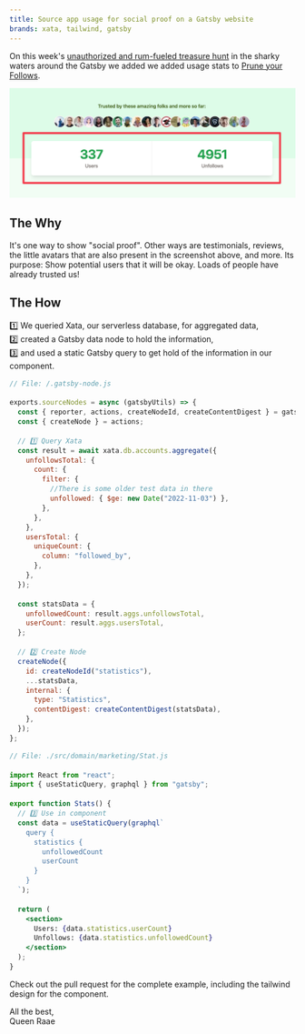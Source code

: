 ```yaml
---
title: Source app usage for social proof on a Gatsby website
brands: xata, tailwind, gatsby
---
```


On this week's [unauthorized and rum-fueled treasure hunt](https://youtu.be/qAyaQaPIQCA) in the sharky waters around the Gatsby we added we added usage stats to [Prune your Follows](https://pruneyourfollows.com/).

![Social proof section](./social-proof-section.png)

## The Why

It's one way to show "social proof". Other ways are testimonials, reviews, the little avatars that are also present in the screenshot above, and more. Its purpose: Show potential users that it will be okay. Loads of people have already trusted us!

## The How

1️⃣ We queried Xata, our serverless database, for aggregated data,\
2️⃣ created a Gatsby data node to hold the information,\
3️⃣ and used a static Gatsby query to get hold of the information in our component.

```js
// File: /.gatsby-node.js

exports.sourceNodes = async (gatsbyUtils) => {
  const { reporter, actions, createNodeId, createContentDigest } = gatsbyUtils;
  const { createNode } = actions;

  // 1️⃣ Query Xata
  const result = await xata.db.accounts.aggregate({
    unfollowsTotal: {
      count: {
        filter: {
          //There is some older test data in there
          unfollowed: { $ge: new Date("2022-11-03") },
        },
      },
    },
    usersTotal: {
      uniqueCount: {
        column: "followed_by",
      },
    },
  });

  const statsData = {
    unfollowedCount: result.aggs.unfollowsTotal,
    userCount: result.aggs.usersTotal,
  };

  // 2️⃣ Create Node
  createNode({
    id: createNodeId("statistics"),
    ...statsData,
    internal: {
      type: "Statistics",
      contentDigest: createContentDigest(statsData),
    },
  });
};
```

```jsx
// File: ./src/domain/marketing/Stat.js

import React from "react";
import { useStaticQuery, graphql } from "gatsby";

export function Stats() {
  // 3️⃣ Use in component
  const data = useStaticQuery(graphql`
    query {
      statistics {
        unfollowedCount
        userCount
      }
    }
  `);

  return (
    <section>
      Users: {data.statistics.userCount}
      Unfollows: {data.statistics.unfollowedCount}
    </section>
  );
}
```

Check out the pull request for the complete example, including the tailwind design for the component.

All the best,\
Queen Raae
